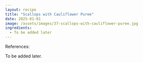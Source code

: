 ```yaml
---
layout: recipe
title: "Scallops with Cauliflower Puree"
date: 2025-01-01
image: /assets/images/37-scallops-with-cauliflower-puree.jpg
ingredients:
  - To be added later
---
```


References: 

To be added later.
